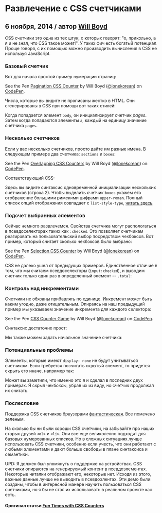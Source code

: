 # Развлечение с CSS счетчиками
## 6 ноября, 2014 / автор [Will Boyd](https://plus.google.com/+WillBoyd41)

CSS счетчики это одна из тех штук, о которых говорят: "о, прикольно, а я и не знал, что CSS такое может!".
У таких фич есть богатый потенциал. Проще говоря, с их помощью можно производить вычисления в CSS не используя JavaScript.

### Базовый счетчик

Вот для начала простой пример нумерации страниц:

<p data-height="268" data-theme-id="0" data-slug-hash="KkudD" data-default-tab="result" data-user="lonekorean" class='codepen'>See the Pen <a href='http://codepen.io/lonekorean/pen/KkudD/'>Pagination CSS Counter</a> by Will Boyd (<a href='http://codepen.io/lonekorean'>@lonekorean</a>) on <a href='http://codepen.io'>CodePen</a>.</p>
<script async src="//assets.codepen.io/assets/embed/ei.js"></script>

Числа, которые вы видите не прописаны жестко в HTML. Они сгенерированы в CSS при помощи вот таких стилей:

<script src="https://gist.github.com/lonekorean/d0c417b1a187e80d024e.js"></script>

Когда попадается элемент `body`, он инициализирует счетчик *pages*. Затем когда попадаются элементы `a`, каждый на единицу значение счетчика `pages`.

### Несколько счетчиков

Если у вас несколько счетчиков, просто дайте им разные имена. В следующем примере два счетчика: `sections` и `boxes`:

<p data-height="268" data-theme-id="0" data-slug-hash="ksFnK" data-default-tab="result" data-user="lonekorean" class='codepen'>See the Pen <a href='http://codepen.io/lonekorean/pen/ksFnK/'>Overlapping CSS Counters</a> by Will Boyd (<a href='http://codepen.io/lonekorean'>@lonekorean</a>) on <a href='http://codepen.io'>CodePen</a>.</p>
<script async src="//assets.codepen.io/assets/embed/ei.js"></script>

Соответствующий CSS:

<script src="https://gist.github.com/lonekorean/71e50ff99432df7a40c2.js"></script>

Здесь вы видите синтаксис одновременной инициализации нескольких счетчиков (строка 2). Чтобы выделить счетчик `boxes` укажем его отображение большими римскими цифрами `upper-roman`. Полный список опций отображения совпадает с `list-style-type`, [читать здесь](https://developer.mozilla.org/en-US/docs/Web/CSS/list-style-type)

### Подсчет выбранных элементов

Сейчас немного развлечемся. Свойства счетчика могут распологаться в псевдоселекторах таких как `:checked`. Это позволяет счетчикам реагировать на пользовательский выбор посредством чекбоксов. Вот пример, который считает сколько чекбоксов было выбрано:

<p data-height="268" data-theme-id="0" data-slug-hash="wKbzv" data-default-tab="result" data-user="lonekorean" class='codepen'>See the Pen <a href='http://codepen.io/lonekorean/pen/wKbzv/'>Selection CSS Counter</a> by Will Boyd (<a href='http://codepen.io/lonekorean'>@lonekorean</a>) on <a href='http://codepen.io'>CodePen</a>.</p>
<script async src="//assets.codepen.io/assets/embed/ei.js"></script>

CSS не далеко ушел от предыдущих примеров. Единственное отличие в том, что мы считаем псевдоселекторы (`input:checked`), и выводим счетчик только один раз в определенный элемент -- `.total`:

<script src="https://gist.github.com/lonekorean/fc467f130d46f3cbde88.js"></script>


### Контроль над инкрементами

Счетчики не обязаны прибавлять по единице. Инкремент может быть каким угодно, даже отицательным. Опираясь на наш предыдущий пример мы указываем значение инкремента для каждого селектора:

<p data-height="268" data-theme-id="0" data-slug-hash="yhtlb" data-default-tab="result" data-user="lonekorean" class='codepen'>See the Pen <a href='http://codepen.io/lonekorean/pen/yhtlb/'>CSS Counter Game</a> by Will Boyd (<a href='http://codepen.io/lonekorean'>@lonekorean</a>) on <a href='http://codepen.io'>CodePen</a>.</p>
<script async src="//assets.codepen.io/assets/embed/ei.js"></script>

Синтаксис достаточно прост:

<script src="https://gist.github.com/lonekorean/be125ee5a8e3a44e2dc0.js"></script>

Мы также можем задать начальное значение счетчика:

<script src="https://gist.github.com/lonekorean/d66e6da69b124f0a8710.js"></script>

### Потенциальные проблемы

Элементы, которые имеют `display: none` не будут учитываться счетчиком. Если требуется посчитать скрытый элемент, то придется скрыть его иначе, например так:

<script src="https://gist.github.com/lonekorean/d6b10a1a962cf4d9d9be.js"></script>

Может вы заметили, что именно это я и сделал в последних двух примерах. Я скрыл чекбоксы, убрав их из виду, но счетчик продолжал их считать.

### Послесловие

Поддержка CSS счетчиков браузерами [фантастическая](http://caniuse.com/#search=css%20counters). Все помечено зеленым.

На сколько бы ни были хороши CSS счетчики, на забывайте про наших старых друзей `<ol>` и `<li>`.
Они все еще великолепно подходят для базовых нумерованных списков. Но в сложных ситуациях лучше использовать CSS счетчики, особенно если учесть, что они работают с любыми элементами и дают больше свободы в плане синтаксиса и семантики.

UPD: Я должен был упомянуть о поддержке на устройствах. CSS счетчики опираются на генерируемый контент в псевдоэлементах. Некоторые читалки отображают его, некоторые нет. Исходя из этого, важные данные лучше не выводить в псевдоэлентах. Эти демо были созданы, чтобы в интересной манере научить пользоваться CSS счетчиками, но я бы не стал их использовать в реальном проекте как есть.


#### Оригинал статьи [Fun Times with CSS Counters](http://codersblock.com/blog/fun-times-with-css-counters/)